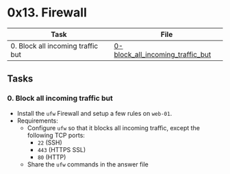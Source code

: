 # 0x13. Firewall

| Task | File |
| ---- | ---- |
| 0. Block all incoming traffic but | [0-block_all_incoming_traffic_but](./0-block_all_incoming_traffic_but) |

## Tasks
### 0. Block all incoming traffic but
* Install the `ufw` Firewall and setup a few rules on `web-01`.
* Requirements:
    * Configure `ufw` so that it blocks all incoming traffic, except the following TCP ports:
        * `22` (SSH)
        * `443` (HTTPS SSL)
        * `80` (HTTP)
    * Share the `ufw` commands in the answer file
